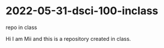 # 2022-05-31-dsci-100-inclass
repo in class

Hi I am Mii and this is a repository created in class.

